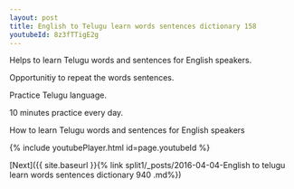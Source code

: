 ```yaml
---
layout: post
title: English to Telugu learn words sentences dictionary 158 
youtubeId: 8z3fTTigE2g
---
```

 
 
Helps to learn Telugu words and sentences for English speakers.

Opportunitiy to repeat the words sentences. 

Practice Telugu language. 
 
10 minutes practice every day. 
 
How to learn Telugu words and sentences for English speakers 
 
{% include youtubePlayer.html id=page.youtubeId %}
 
 
[Next]({{ site.baseurl }}{% link  split1/_posts/2016-04-04-English to telugu learn words sentences dictionary 940 .md%})
 
